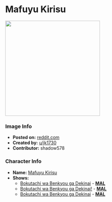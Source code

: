 # Mafuyu Kirisu

<img src="https://raw.githubusercontent.com/shadow578/Project-Padoru/master/Padoru/we-never-learn/we-never-learn-mafuyu-kirisu.png" height="300">

### Image Info
* **Posted on:**     [reddit.com](https://www.reddit.com/r/WeCantStudy/comments/e3w5u3/padoru_kirisu/)
* **Created by:**    [u/jk1730](https://github.com/shadow578/Project-Padoru/blob/master/table-of-contents/creators/ujk1730.md)
* **Contributor:**   shadow578

### Character Info
* **Name:**   [Mafuyu Kirisu](https://myanimelist.net/character/154056)
* **Shows:**
  * [Bokutachi wa Benkyou ga Dekinai](https://github.com/shadow578/Project-Padoru/blob/master/table-of-contents/shows/BokutachiwaBenkyougaDekinai.md) - [__MAL__](https://myanimelist.net/anime/38186/Bokutachi_wa_Benkyou_ga_Dekinai)
  * [Bokutachi wa Benkyou ga Dekinai!](https://github.com/shadow578/Project-Padoru/blob/master/table-of-contents/shows/BokutachiwaBenkyougaDekinai.md) - [__MAL__](https://myanimelist.net/anime/40004/Bokutachi_wa_Benkyou_ga_Dekinai)
  * [Bokutachi wa Benkyou ga Dekinai](https://github.com/shadow578/Project-Padoru/blob/master/table-of-contents/shows/BokutachiwaBenkyougaDekinai.md) - [__MAL__](https://myanimelist.net/manga/103890/Bokutachi_wa_Benkyou_ga_Dekinai)


